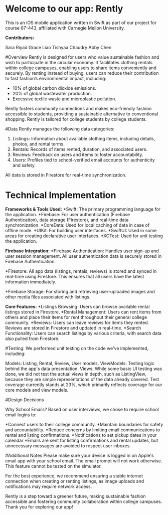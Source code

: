 # Welcome to our app: Rently
This is an iOS mobile application written in Swift as part of our project for course 67-443, affiliated with Carnegie Mellon University.

**Contributors:**

Sara Riyad
Grace Liao
Tishyaa Chaudry
Abby Chen

#Overview
Rently is designed for users who value sustainable fashion and wish to participate in the circular economy. It facilitates clothing rentals within college campuses, enabling users to share items conveniently and securely. By renting instead of buying, users can reduce their contribution to fast fashion’s environmental impact, including:
* 10% of global carbon dioxide emissions.
* 20% of global wastewater production.
* Excessive textile waste and microplastic pollution.
  
Rently fosters community connections and makes eco-friendly fashion accessible to students, providing a sustainable alternative to conventional shopping. Rently is tailored for college students by college students. 

#Data
Rently manages the following data categories:
1. Listings: Information about available clothing items, including details, photos, and rental terms.
2. Rentals: Records of items rented, duration, and associated users.
3. Reviews: Feedback on users and items to foster accountability.
4. Users: Profiles tied to school-verified email accounts for authenticity and safety.

All data is stored in Firestore for real-time synchronization.



# Technical Implementation
**Frameworks & Tools Used:**
*Swift: The primary programming language for the application.
*Firebase: For user authentication (Firebase Authentication), data storage (Firestore), and real-time data synchronization.
*CoreData: Used for local caching of data in case of offline mode.
*UIKit: For building user interfaces.
*SwiftUI: Used in some areas for creating declarative user interfaces.
*XCTest: Used for unit testing the application.


**Firebase Integration:**
*Firebase Authentication: Handles user sign-up and user session management. All user authentication data is securely stored in Firebase Authentication.

*Firestore: All app data (listings, rentals, reviews) is stored and synced in real-time using Firestore. This ensures that all users have the latest information immediately.

*Firebase Storage: For storing and retrieving user-uploaded images and other media files associated with listings.

**Core Features:**
*Listings Browsing: Users can browse available rental listings stored in Firestore.
*Rental Management: Users can rent items from others and place their items for rent throughout their general college community.
*Reviews: Users can leave reviews for items they rented. Reviews are stored in Firestore and updated in real-time.
*Search Functionality: Users can search listings by various criteria, with search data also pulled from Firestore.


#Testing:
We performed unit testing on the code we've implemented, including:

Models: Listing, Rental, Review, User models.
ViewModels: Testing logic behind the app's data presentation.
Views: While some basic UI testing was done, we did not test the actual views in depth, such as ListingView, because they are simple representations of the data already covered.
Test coverage currently stands at 23%, which primarily reflects coverage for our core models and view models. 


#Design Decisions

Why School Emails?
Based on user interviews, we chose to require school email logins to:

*Connect users to their college community.
*Maintain boundaries for safety and accountability.
*Reduce concerns by limiting email communications to rental and listing confirmations.
*Notifications to set pickup dates in your calendar
*Emails are sent for listing confirmations and rental updates, but unnecessary messages are avoided to respect user inboxes.



#Additional Notes
Please make sure your device is logged in on Apple's email app with your school email. The email prompt will not work otherwise. This feature cannot be tested on the simulator. 

For the best experience, we recommend ensuring a stable internet connection when creating or renting listings, as image uploads and notifications may require network access.

Rently is a step toward a greener future, making sustainable fashion accessible and fostering community collaboration within college campuses. Thank you for exploring our app!
